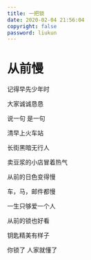 ```yaml
---
title: 一把锁
date: 2020-02-04 21:56:04
copyright: false
password: liukun
---
```


从前慢
======

记得早先少年时

大家诚诚恳恳

说一句 是一句

清早上火车站

长街黑暗无行人

卖豆浆的小店冒着热气

从前的日色变得慢

车，马，邮件都慢

一生只够爱一个人


从前的锁也好看

钥匙精美有样子

你锁了 人家就懂了
